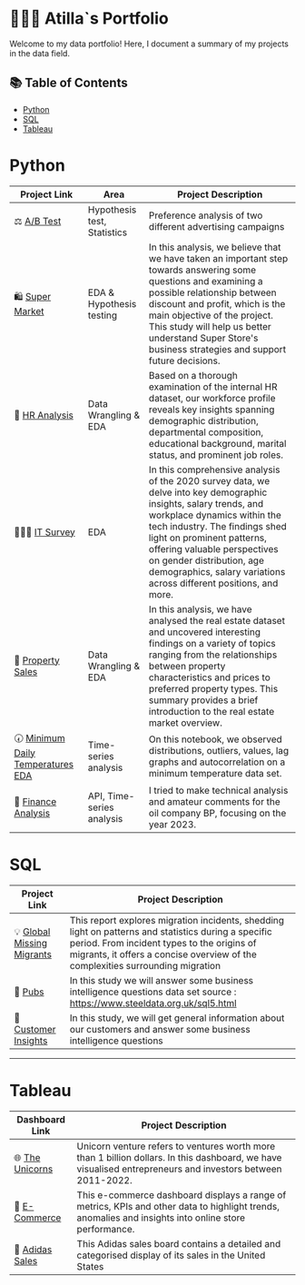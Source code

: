 # 👨🏻‍💻 Atilla`s Portfolio

Welcome to my data portfolio! Here, I document a summary of my projects in the data field.

## 📚 Table of Contents

- [Python](#python)
- [SQL](#sql)
- [Tableau](#tableau)


# Python

| Project Link | Area | Project Description 
|---|---|---
| ⚖️ [A/B Test ](https://github.com/AtilaKzlts/PortfolioSource/blob/main/AB%20Test/facebook.ipynb) | Hypothesis test, Statistics | Preference analysis of two different advertising campaigns
| 🛍️ [Super Market](https://github.com/AtilaKzlts/PortfolioSource/blob/main/SuperMarket/eda.ipynb) |  EDA & Hypothesis testing | In this analysis, we believe that we have taken an important step towards answering some questions and examining a possible relationship between discount and profit, which is the main objective of the project. This study will help us better understand Super Store's business strategies and support future decisions.    
| 🏢 [HR Analysis](https://github.com/AtilaKzlts/PortfolioSource/blob/main/HR_Analysis/exp.ipynb) | Data Wrangling & EDA | Based on a thorough examination of the internal HR dataset, our workforce profile reveals key insights spanning demographic distribution, departmental composition, educational background, marital status, and prominent job roles. 
| 👩🏻‍💻 [IT Survey](https://github.com/AtilaKzlts/PortfolioSource/blob/main/IT%20Survey%20EDA/app.ipynb) | EDA | In this comprehensive analysis of the 2020 survey data, we delve into key demographic insights, salary trends, and workplace dynamics within the tech industry. The findings shed light on prominent patterns, offering valuable perspectives on gender distribution, age demographics, salary variations across different positions, and more. 
| 🏡 [Property Sales](https://github.com/AtilaKzlts/PortfolioSource/blob/main/Property/property_eda.ipynb) | Data Wrangling & EDA | In this analysis, we have analysed the real estate dataset and uncovered interesting findings on a variety of topics ranging from the relationships between property characteristics and prices to preferred property types. This summary provides a brief introduction to the real estate market overview.
| 🕢 [Minimum Daily Temperatures EDA](https://github.com/AtilaKzlts/PortfolioSource/blob/main/Temp%20Time%20Series%20EDA/temp_eda.ipynb) | Time-series analysis | On this notebook, we observed distributions, outliers, values, lag graphs and autocorrelation on a minimum temperature data set.
| 💱 [Finance Analysis](https://github.com/AtilaKzlts/PortfolioSource/blob/main/Finance%20EDA/app2.ipynb) | API, Time-series analysis | I tried to make technical analysis and amateur comments for the oil company BP, focusing on the year 2023.

# SQL

| Project Link | Project Description | 
|---|---|
| 💡 [Global Missing Migrants](https://github.com/AtilaKzlts/PortfolioSource/blob/main/Migrants/sqlEda.ipynb) | This report explores migration incidents, shedding light on patterns and statistics during a specific period. From incident types to the origins of migrants, it offers a concise overview of the complexities surrounding migration | 
| 🍻 [Pubs](https://github.com/AtilaKzlts/PortfolioSource/blob/main/Pubs-Eda/sql.ipynb)  |In this study we will answer some business intelligence questions data set source : https://www.steeldata.org.uk/sql5.html |  
| 🤹 [Customer Insights](https://github.com/AtilaKzlts/PortfolioSource/blob/main/Customer-Insign/analysis.ipynb) | In this study, we will get general information about our customers and answer some business intelligence questions
***

# Tableau

| Dashboard Link | Project Description 
|---|---
| 🌐 [The Unicorns](https://public.tableau.com/app/profile/atilla.kiziltas/viz/The_Unicorns/Dashboard1)|Unicorn venture refers to ventures worth more than 1 billion dollars. In this dashboard, we have visualised entrepreneurs and investors between 2011-2022.| 
| 📲 [E-Commerce](https://public.tableau.com/app/profile/atilla.kiziltas/viz/e-commerce_17078405040010/Dashboard1#1)|This e-commerce dashboard displays a range of metrics, KPIs and other data to highlight trends, anomalies and insights into online store performance.|
| 👟 [Adidas Sales ](https://public.tableau.com/app/profile/atilla.kiziltas/viz/AddiasUsasales/Dashboard1)|This Adidas sales board contains a detailed and categorised display of its sales in the United States|



